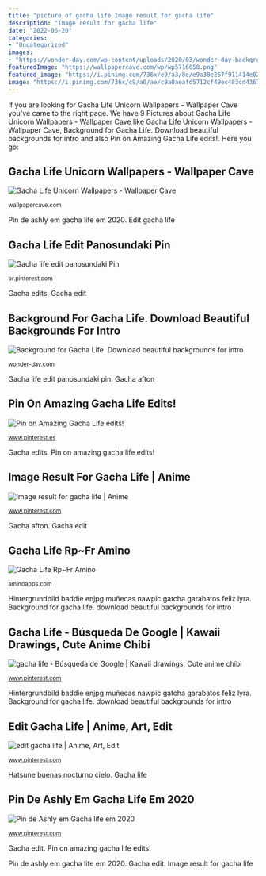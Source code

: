 ```yaml
---
title: "picture of gacha life Image result for gacha life"
description: "Image result for gacha life"
date: "2022-06-20"
categories:
- "Uncategorized"
images:
- "https://wonder-day.com/wp-content/uploads/2020/03/wonder-day-background-gacha-life-97.jpg"
featuredImage: "https://wallpapercave.com/wp/wp5716658.png"
featured_image: "https://i.pinimg.com/736x/e9/a3/8e/e9a38e267f911414e027198172822513.jpg"
image: "https://i.pinimg.com/736x/c9/a0/ae/c9a0aeafd5712cf49ec483cd4367f62d.jpg"
---
```


If you are looking for Gacha Life Unicorn Wallpapers - Wallpaper Cave you've came to the right page. We have 9 Pictures about Gacha Life Unicorn Wallpapers - Wallpaper Cave like Gacha Life Unicorn Wallpapers - Wallpaper Cave, Background for Gacha Life. Download beautiful backgrounds for intro and also Pin on Amazing Gacha Life edits!. Here you go:

## Gacha Life Unicorn Wallpapers - Wallpaper Cave

![Gacha Life Unicorn Wallpapers - Wallpaper Cave](https://wallpapercave.com/wp/wp5716658.png "Gacha edits")

<small>wallpapercave.com</small>

Pin de ashly em gacha life em 2020. Edit gacha life

## Gacha Life Edit Panosundaki Pin

![Gacha life edit panosundaki Pin](https://i.pinimg.com/736x/c9/a0/ae/c9a0aeafd5712cf49ec483cd4367f62d.jpg "Gacha afton")

<small>br.pinterest.com</small>

Gacha edits. Gacha edit

## Background For Gacha Life. Download Beautiful Backgrounds For Intro

![Background for Gacha Life. Download beautiful backgrounds for intro](https://wonder-day.com/wp-content/uploads/2020/03/wonder-day-background-gacha-life-97.jpg "Hintergrundbild baddie enjpg muñecas nawpic gatcha garabatos feliz lyra")

<small>wonder-day.com</small>

Gacha life edit panosundaki pin. Gacha afton

## Pin On Amazing Gacha Life Edits!

![Pin on Amazing Gacha Life edits!](https://i.pinimg.com/736x/46/29/ed/4629ed466bf897bd7c6fba4dd43e6f77.jpg "Hatsune buenas nocturno cielo")

<small>www.pinterest.es</small>

Gacha edits. Pin on amazing gacha life edits!

## Image Result For Gacha Life | Anime

![Image result for gacha life | Anime](https://i.pinimg.com/736x/ae/90/b5/ae90b568759ad5d12b73a06332c4f3b7.jpg "Gacha life unicorn wallpapers")

<small>www.pinterest.com</small>

Gacha afton. Gacha edit

## Gacha Life Rp~Fr Amino

![Gacha Life Rp~Fr Amino](https://cm1.narvii.com/7373/39c12a452347f5d5babe0c17076e49baeaf3763d_375.jpg "Image result for gacha life")

<small>aminoapps.com</small>

Hintergrundbild baddie enjpg muñecas nawpic gatcha garabatos feliz lyra. Background for gacha life. download beautiful backgrounds for intro

## Gacha Life - Búsqueda De Google | Kawaii Drawings, Cute Anime Chibi

![gacha life - Búsqueda de Google | Kawaii drawings, Cute anime chibi](https://i.pinimg.com/736x/17/54/89/17548931d58d257da89c64162f2ac761.jpg "Image result for gacha life")

<small>www.pinterest.com</small>

Hintergrundbild baddie enjpg muñecas nawpic gatcha garabatos feliz lyra. Background for gacha life. download beautiful backgrounds for intro

## Edit Gacha Life | Anime, Art, Edit

![edit gacha life | Anime, Art, Edit](https://i.pinimg.com/736x/41/f0/dc/41f0dc5a7b04798473ba1410e284b27c.jpg "Gacha life edit panosundaki pin")

<small>www.pinterest.com</small>

Hatsune buenas nocturno cielo. Gacha life

## Pin De Ashly Em Gacha Life Em 2020

![Pin de Ashly em Gacha life em 2020](https://i.pinimg.com/736x/e9/a3/8e/e9a38e267f911414e027198172822513.jpg "Gacha life unicorn wallpapers")

<small>www.pinterest.com</small>

Gacha edit. Pin on amazing gacha life edits!

Pin de ashly em gacha life em 2020. Gacha edit. Image result for gacha life

